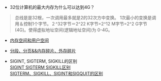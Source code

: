 - 32位计算机的最大内存为什么可以达到4G？
> 总线是是32根，一次调用最多就是2的32次方中变换。 1次最小的变换是调用＆控制1个字节。２^32字节＝2^22 K字节=2^12 M字节=2^2 G字节(4G)。使得虚拟地址空间(逻辑地址空间)为 0-4G。

- [内存空间和用户空间](https://blog.csdn.net/baidu_38310096/article/details/78225020)


- [分段、分页&&内存碎片、外存碎片](https://www.cnblogs.com/axing-articles/p/11409998.html)



- SIGINT, SIGTERM, SIGKILL的区别       
    [SIGINT SIGTERM SIGKILL区别](https://www.cnblogs.com/alexyuyu/articles/3853583.html)        
    [SIGTERM、SIGKILL、SIGINT和SIGQUIT的区别](https://blog.csdn.net/dai_xiangjun/article/details/41871647)      
